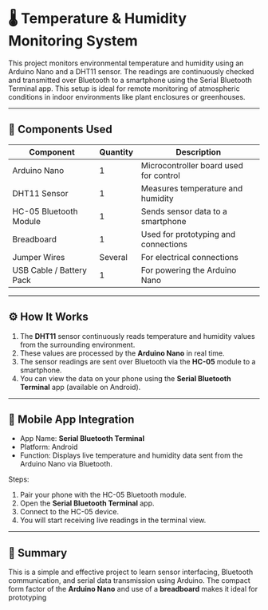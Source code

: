 # 🌡️ Temperature & Humidity Monitoring System

This project monitors environmental temperature and humidity using an Arduino Nano and a DHT11 sensor. The readings are continuously checked and transmitted over Bluetooth to a smartphone using the Serial Bluetooth Terminal app. This setup is ideal for remote monitoring of atmospheric conditions in indoor environments like plant enclosures or greenhouses.

---

## 🔧 Components Used

| Component                | Quantity | Description                                 |
|--------------------------|----------|---------------------------------------------|
| Arduino Nano             | 1        | Microcontroller board used for control      |
| DHT11 Sensor             | 1        | Measures temperature and humidity           |
| HC-05 Bluetooth Module   | 1        | Sends sensor data to a smartphone           |
| Breadboard               | 1        | Used for prototyping and connections        |
| Jumper Wires             | Several  | For electrical connections                  |
| USB Cable / Battery Pack| 1        | For powering the Arduino Nano               |

---

## ⚙️ How It Works

1. The **DHT11** sensor continuously reads temperature and humidity values from the surrounding environment.
2. These values are processed by the **Arduino Nano** in real time.
3. The sensor readings are sent over Bluetooth via the **HC-05** module to a smartphone.
4. You can view the data on your phone using the **Serial Bluetooth Terminal** app (available on Android).

---

## 📲 Mobile App Integration

- App Name: **Serial Bluetooth Terminal**
- Platform: Android
- Function: Displays live temperature and humidity data sent from the Arduino Nano via Bluetooth.

Steps:
1. Pair your phone with the HC-05 Bluetooth module.
2. Open the **Serial Bluetooth Terminal** app.
3. Connect to the HC-05 device.
4. You will start receiving live readings in the terminal view.

---

## 📌 Summary

This is a simple and effective project to learn sensor interfacing, Bluetooth communication, and serial data transmission using Arduino. The compact form factor of the **Arduino Nano** and use of a **breadboard** makes it ideal for prototyping
